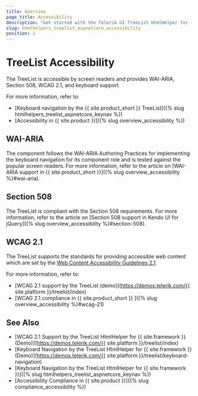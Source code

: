 ```yaml
---
title: Overview
page_title: Accessibility
description: "Get started with the Telerik UI TreeList HtmlHelper for {{ site.framework }} and learn about its accessibility support for WAI-ARIA, Section 508, and WCAG 2.1."
slug: htmlhelpers_treelist_aspnetcore_accessibility
position: 1
---
```


# TreeList Accessibility

The TreeList is accessible by screen readers and provides WAI-ARIA, Section 508, WCAG 2.1, and keyboard support.

For more information, refer to:
* [Keyboard navigation by the {{ site.product_short }} TreeList]({% slug htmlhelpers_treelist_aspnetcore_keynav %})
* [Accessibility in {{ site.product }}]({% slug overview_accessibility %})

## WAI-ARIA

The component follows the WAI-ARIA Authoring Practices for implementing the keyboard navigation for its component role and is tested against the popular screen readers. For more information, refer to the article on [WAI-ARIA support in {{ site.product_short }}]({% slug overview_accessibility %}#wai-aria).

## Section 508

The TreeList is compliant with the Section 508 requirements. For more information, refer to the article on [Section 508 support in Kendo UI for jQuery]({% slug overview_accessibility %}#section-508).

## WCAG 2.1

The TreeList supports the standards for providing accessible web content which are set by the [Web Content Accessibility Guidelines 2.1](https://www.w3.org/TR/WCAG/).

For more information, refer to:
* [WCAG 2.1 support by the TreeList (demo)](https://demos.telerik.com/{{ site.platform }}/treelist/index)
* [WCAG 2.1 compliance in {{ site.product_short }} ]({% slug overview_accessibility %}#wcag-21)

## See Also

* [WCAG 2.1 Support by the TreeList HtmlHelper for {{ site.framework }} (Demo)](https://demos.telerik.com/{{ site.platform }}/treelist/index)
* [Keyboard Navigation by the TreeList HtmlHelper for {{ site.framework }} (Demo)](https://demos.telerik.com/{{ site.platform }}/treelist/keyboard-navigation)
* [Keyboard Navigation by the TreeList HtmlHelper for {{ site.framework }}]({% slug htmlhelpers_treelist_aspnetcore_keynav %})
* [Accessibility Compliance in {{ site.product }}]({% slug compliance_accessibility %})
